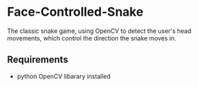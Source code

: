 # Face-Controlled-Snake
The classic snake game, using OpenCV to detect the user's head movements, which control the direction the snake moves in.

## Requirements
* python OpenCV libarary installed
